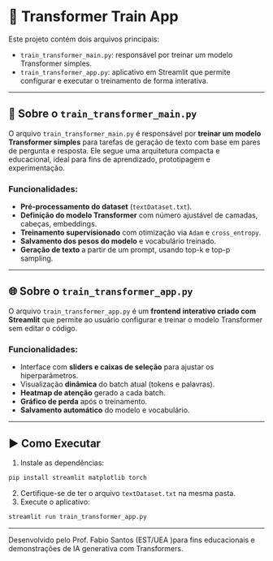 
# 🧠 Transformer Train App

Este projeto contém dois arquivos principais:

- `train_transformer_main.py`: responsável por treinar um modelo Transformer simples.
- `train_transformer_app.py`: aplicativo em Streamlit que permite configurar e executar o treinamento de forma interativa.

---

## 📂 Sobre o `train_transformer_main.py`

O arquivo `train_transformer_main.py` é responsável por **treinar um modelo Transformer simples** para tarefas de geração de texto com base em pares de pergunta e resposta. Ele segue uma arquitetura compacta e educacional, ideal para fins de aprendizado, prototipagem e experimentação.

### Funcionalidades:

- **Pré-processamento do dataset** (`textDataset.txt`).
- **Definição do modelo Transformer** com número ajustável de camadas, cabeças, embeddings.
- **Treinamento supervisionado** com otimização via `Adam` e `cross_entropy`.
- **Salvamento dos pesos do modelo** e vocabulário treinado.
- **Geração de texto** a partir de um prompt, usando top-k e top-p sampling.

---

## 🌐 Sobre o `train_transformer_app.py`

O arquivo `train_transformer_app.py` é um **frontend interativo criado com Streamlit** que permite ao usuário configurar e treinar o modelo Transformer sem editar o código.

### Funcionalidades:

- Interface com **sliders e caixas de seleção** para ajustar os hiperparâmetros.
- Visualização **dinâmica** do batch atual (tokens e palavras).
- **Heatmap de atenção** gerado a cada batch.
- **Gráfico de perda** após o treinamento.
- **Salvamento automático** do modelo e vocabulário.

---

## ▶️ Como Executar

1. Instale as dependências:

```bash
pip install streamlit matplotlib torch
```

2. Certifique-se de ter o arquivo `textDataset.txt` na mesma pasta.
3. Execute o aplicativo:

```bash
streamlit run train_transformer_app.py
```

---

Desenvolvido pelo Prof. Fabio Santos (EST/UEA )para fins educacionais e demonstrações de IA generativa com Transformers.
